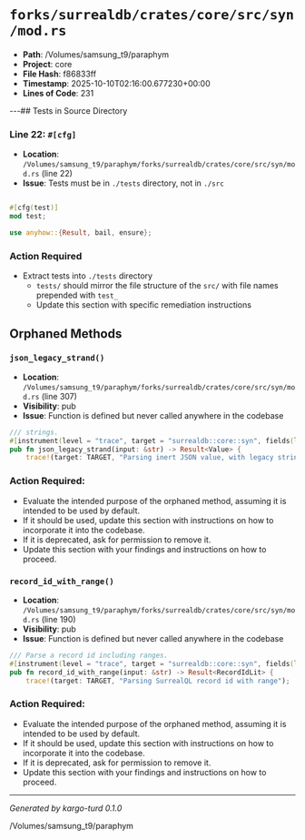 # `forks/surrealdb/crates/core/src/syn/mod.rs`

- **Path**: /Volumes/samsung_t9/paraphym
- **Project**: core
- **File Hash**: f86833ff  
- **Timestamp**: 2025-10-10T02:16:00.677230+00:00  
- **Lines of Code**: 231

---## Tests in Source Directory


### Line 22: `#[cfg]`

- **Location**: `/Volumes/samsung_t9/paraphym/forks/surrealdb/crates/core/src/syn/mod.rs` (line 22)
- **Issue**: Tests must be in `./tests` directory, not in `./src`

```rust

#[cfg(test)]
mod test;

use anyhow::{Result, bail, ensure};
```

### Action Required

- Extract tests into `./tests` directory
  - `tests/` should mirror the file structure of the `src/` with file names prepended with `test_`
  - Update this section with specific remediation instructions
  

## Orphaned Methods


### `json_legacy_strand()`

- **Location**: `/Volumes/samsung_t9/paraphym/forks/surrealdb/crates/core/src/syn/mod.rs` (line 307)
- **Visibility**: pub
- **Issue**: Function is defined but never called anywhere in the codebase

```rust
/// strings.
#[instrument(level = "trace", target = "surrealdb::core::syn", fields(length = input.len()))]
pub fn json_legacy_strand(input: &str) -> Result<Value> {
	trace!(target: TARGET, "Parsing inert JSON value, with legacy strings");

```

### Action Required:

- Evaluate the intended purpose of the orphaned method, assuming it is intended to be used by default.
- If it should be used, update this section with instructions on how to incorporate it into the codebase.
- If it is deprecated, ask for permission to remove it.
- Update this section with your findings and instructions on how to proceed.


### `record_id_with_range()`

- **Location**: `/Volumes/samsung_t9/paraphym/forks/surrealdb/crates/core/src/syn/mod.rs` (line 190)
- **Visibility**: pub
- **Issue**: Function is defined but never called anywhere in the codebase

```rust
/// Parse a record id including ranges.
#[instrument(level = "trace", target = "surrealdb::core::syn", fields(length = input.len()))]
pub fn record_id_with_range(input: &str) -> Result<RecordIdLit> {
	trace!(target: TARGET, "Parsing SurrealQL record id with range");

```

### Action Required:

- Evaluate the intended purpose of the orphaned method, assuming it is intended to be used by default.
- If it should be used, update this section with instructions on how to incorporate it into the codebase.
- If it is deprecated, ask for permission to remove it.
- Update this section with your findings and instructions on how to proceed.

---

*Generated by kargo-turd 0.1.0*

/Volumes/samsung_t9/paraphym